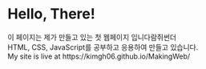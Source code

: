 <h1>Hello, There!</h1>
이 페이지는 제가 만들고 있는 첫 웹페이지 입니다람쥐썬더<br>
HTML, CSS, JavaScript를 공부하고 응용하여 만들고 있습니다.<br>
My site is live at https://kimgh06.github.io/MakingWeb/

